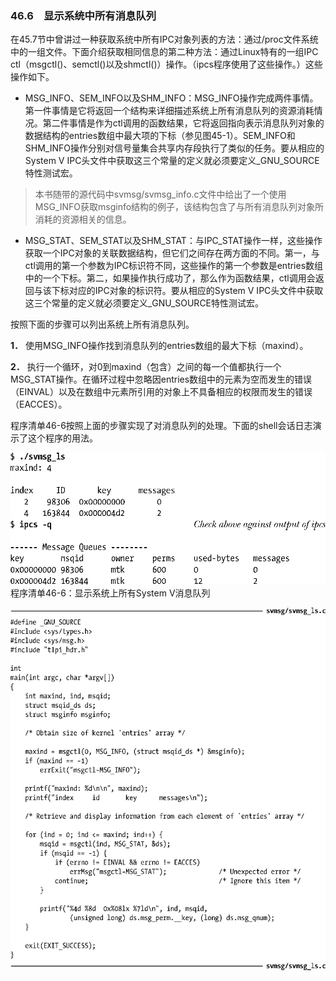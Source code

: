 ### 46.6　显示系统中所有消息队列

在45.7节中曾讲过一种获取系统中所有IPC对象列表的方法：通过/proc文件系统中的一组文件。下面介绍获取相同信息的第二种方法：通过Linux特有的一组IPC ctl（msgctl()、semctl()以及shmctl()）操作。（ipcs程序使用了这些操作。）这些操作如下。

+ MSG_INFO、SEM_INFO以及SHM_INFO：MSG_INFO操作完成两件事情。第一件事情是它将返回一个结构来详细描述系统上所有消息队列的资源消耗情况。第二件事情是作为ctl调用的函数结果，它将返回指向表示消息队列对象的数据结构的entries数组中最大项的下标（参见图45-1）。SEM_INFO和SHM_INFO操作分别对信号量集合共享内存段执行了类似的任务。要从相应的System V IPC头文件中获取这三个常量的定义就必须要定义_GNU_SOURCE特性测试宏。

> 本书随带的源代码中svmsg/svmsg_info.c文件中给出了一个使用MSG_INFO获取msginfo结构的例子，该结构包含了与所有消息队列对象所消耗的资源相关的信息。

+ MSG_STAT、SEM_STAT以及SHM_STAT：与IPC_STAT操作一样，这些操作获取一个IPC对象的关联数据结构，但它们之间存在两方面的不同。第一，与ctl调用的第一个参数为IPC标识符不同，这些操作的第一个参数是entries数组中的一个下标。第二，如果操作执行成功了，那么作为函数结果，ctl调用会返回与该下标对应的IPC对象的标识符。要从相应的System V IPC头文件中获取这三个常量的定义就必须要定义_GNU_SOURCE特性测试宏。

按照下面的步骤可以列出系统上所有消息队列。

**1．** 使用MSG_INFO操作找到消息队列的entries数组的最大下标（maxind）。

**2．** 执行一个循环，对0到maxind（包含）之间的每一个值都执行一个MSG_STAT操作。在循环过程中忽略因entries数组中的元素为空而发生的错误（EINVAL）以及在数组中元素所引用的对象上不具备相应的权限而发生的错误（EACCES）。

程序清单46-6按照上面的步骤实现了对消息队列的处理。下面的shell会话日志演示了这个程序的用法。



![1204.png](../images/1204.png)
程序清单46-6：显示系统上所有System V消息队列



![1205.png](../images/1205.png)
